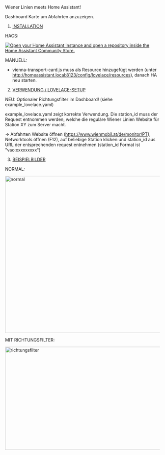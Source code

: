 Wiener Linien meets Home Assistant! 



Dashboard Karte um Abfahrten anzuzeigen.




1) <ins>INSTALLATION</ins> 

HACS:

<a href="https://my.home-assistant.io/redirect/hacs_repository/?owner=0Paul89&repository=vienna-transport-card" target="_blank" rel="noreferrer noopener"><img src="https://my.home-assistant.io/badges/hacs_repository.svg" alt="Open your Home Assistant instance and open a repository inside the Home Assistant Community Store." /></a>



MANUELL:

- vienna-transport-card.js muss als Resource hinzugefügt werden (unter http://homeassistant.local:8123/config/lovelace/resources), danach HA neu starten.



2) <ins>VERWENDUNG / LOVELACE-SETUP</ins> 

NEU: Optionaler Richtungsfilter im Dashboard! (siehe example_lovelace.yaml)

example_lovelace.yaml zeigt korrekte Verwendung. Die station_id muss der Request entnommen werden, welche die reguläre Wiener Linien Website für Station XY zum Server macht. 

  => Abfahrten Website öffnen (https://www.wienmobil.at/de/monitor/PT), Networktools öffnen (F12), auf beliebige Station klicken und station_id aus URL der entsprechenden request entnehmen (station_id Format ist "vao:xxxxxxxxx") 


3) <ins>BEISPIELBILDER</ins>

NORMAL:

<img width="511" height="509" alt="normal" src="https://github.com/user-attachments/assets/f5694528-e2ce-41cc-9e9e-e2ee1345c919" />


MIT RICHTUNGSFILTER:

<img width="511" height="334" alt="richtungsfilter" src="https://github.com/user-attachments/assets/161d00e4-1f8d-47d4-8826-8b8f1a2682c1" />
